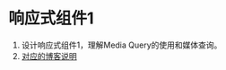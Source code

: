 # 响应式组件1

1. 设计响应式组件1，理解Media Query的使用和媒体查询。
2. [对应的博客说明](http://blog.csdn.net/w2765006513/article/details/53843169)
